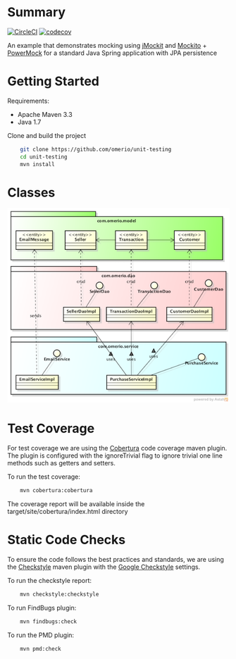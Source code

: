 # Summary

[![CircleCI](https://circleci.com/gh/omerio/unit-testing.svg?style=svg)](https://circleci.com/gh/omerio/unit-testing) [![codecov](https://codecov.io/gh/omerio/unit-testing/branch/master/graph/badge.svg)](https://codecov.io/gh/omerio/unit-testing)

An example that demonstrates mocking using [jMockit](http://jmockit.github.io/) and [Mockito](https://github.com/mockito/mockito) + [PowerMock](https://github.com/powermock/powermock/wiki/Mockito) for a standard Java Spring application with JPA persistence

# Getting Started
Requirements:

- Apache Maven 3.3
- Java 1.7

Clone and build the project

```bash
    git clone https://github.com/omerio/unit-testing
    cd unit-testing
    mvn install
```    

# Classes

![Alt text](https://github.com/omerio/unit-testing/blob/master/classes.png "Class Diagram")

# Test Coverage

For test coverage we are using the [Cobertura](https://github.com/cobertura/cobertura) code coverage maven plugin. The plugin is configured with the ignoreTrivial flag to ignore trivial one line methods such as getters and setters. 

To run the test coverage:

```bash
    mvn cobertura:cobertura
```
The coverage report will be available inside the target/site/cobertura/index.html directory


# Static Code Checks

To ensure the code follows the best practices and standards, we are using the [Checkstyle](https://github.com/checkstyle/checkstyle) maven plugin with the [Google Checkstyle](https://github.com/checkstyle/checkstyle/blob/master/src/main/resources/google_checks.xml) settings. 

To run the checkstyle report:

```bash
    mvn checkstyle:checkstyle
```

To run FindBugs plugin:

```bash
    mvn findbugs:check
```

To run the PMD plugin:

```bash
    mvn pmd:check
```

